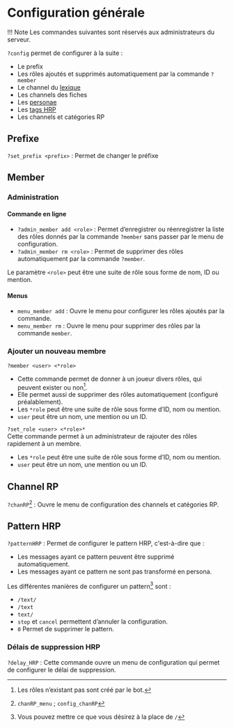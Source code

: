 # Configuration générale

!!! Note
	Les commandes suivantes sont réservés aux administrateurs du serveur.

`?config` permet de configurer à la suite :

- Le prefix
- Les rôles ajoutés et supprimés automatiquement par la commande `?member`
- Le channel du [lexique](utilitaire.md#lexique)
- Les channels des fiches
- Les [personae](personae.md)
- Les [tags HRP](personae.md#tags-hrp)
- Les channels et catégories RP

## Prefixe

`?set_prefix <prefix>` : Permet de changer le préfixe


## Member

### Administration

#### Commande en ligne

- `?admin_member add <role>` : Permet d’enregistrer ou réenregistrer la liste des rôles donnés par la commande `?member` sans passer par le menu de configuration.
- `?admin_member rm <role>` : Permet de supprimer des rôles automatiquement par la commande `?member`.

Le paramètre `<role>` peut être une suite de rôle sous forme de nom, ID ou mention.

#### Menus

- `menu_member add` : Ouvre le menu pour configurer les rôles ajoutés par la commande.
- `menu_member rm` : Ouvre le menu pour supprimer des rôles par la commande `member`.

### Ajouter un nouveau membre

`?member <user> <*role>`

- Cette commande permet de donner à un joueur divers rôles, qui peuvent exister ou non[^1].
- Elle permet aussi de supprimer des rôles automatiquement (configuré préalablement).
- Les `*role` peut être une suite de rôle sous forme d’ID, nom ou mention.
- `user` peut être un nom, une mention ou un ID.

`?set_role <user> <*role>*`  
Cette commande permet à un administrateur de rajouter des rôles rapidement à un membre.

- Les `*role` peut être une suite de rôle sous forme d’ID, nom ou mention.
- `user` peut être un nom, une mention ou un ID.

## Channel RP

`?chanRP`[^alias] : Ouvre le menu de configuration des channels et catégories RP.

## Pattern HRP

`?patternHRP` : Permet de configurer le pattern HRP, c'est-à-dire que :

- Les messages ayant ce pattern peuvent être supprimé automatiquement.
- Les messages ayant ce pattern ne sont pas transformé en persona.

Les différentes manières de configurer un pattern[^3] sont :

- `/text/`
- `/text`
- `text/`
- `stop` et `cancel` permettent d’annuler la configuration.
- `0` Permet de supprimer le pattern.

### Délais de suppression HRP

`?delay_HRP` : Cette commande ouvre un menu de configuration qui permet de configurer le délai de suppression.

[^1]: Les rôles n’existant pas sont créé par le bot.
[^alias]: `chanRP_menu` ; `config_chanRP`
[^3]: Vous pouvez mettre ce que vous désirez à la place de `/`
